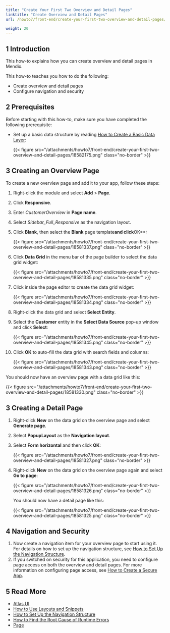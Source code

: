 ```yaml
---
title: "Create Your First Two Overview and Detail Pages"
linktitle: "Create Overview and Detail Pages"
url: /howto7/front-end/create-your-first-two-overview-and-detail-pages/

weight: 20
---
```


## 1 Introduction

This how-to explains how you can create overview and detail pages in Mendix. 

This how-to teaches you how to do the following:

* Create overview and detail pages
* Configure navigation and security

## 2 Prerequisites

Before starting with this how-to, make sure you have completed the following prerequisite:

* Set up a basic data structure by reading [How to Create a Basic Data Layer](/howto7/data-models/create-a-basic-data-layer/):

    {{< figure src="/attachments/howto7/front-end/create-your-first-two-overview-and-detail-pages/18582175.png" class="no-border" >}}

## 3 Creating an Overview Page

To create a new overview page and add it to your app, follow these steps:

1. Right-click the module and select **Add** > **Page**.
2. Click **Responsive**.
3. Enter *CustomerOverview* in **Page name**.
4. Select *Sidebar_Full_Responsive* as the navigation layout.
5. Click **Blank**, then select the **Blank** page template**and click**OK**:

    {{< figure src="/attachments/howto7/front-end/create-your-first-two-overview-and-detail-pages/18581337.png" class="no-border" >}}

6. Click **Data Grid** in the menu bar of the page builder to select the data grid widget:

    {{< figure src="/attachments/howto7/front-end/create-your-first-two-overview-and-detail-pages/18581335.png" class="no-border" >}}

7. Click inside the page editor to create the data grid widget:

    {{< figure src="/attachments/howto7/front-end/create-your-first-two-overview-and-detail-pages/18581334.png" class="no-border" >}}

8. Right-click the data grid and select **Select Entity**.
9. Select the **Customer** entity in the **Select Data Source** pop-up window and click **Select**:

    {{< figure src="/attachments/howto7/front-end/create-your-first-two-overview-and-detail-pages/18581345.png" class="no-border" >}}

10. Click **OK** to auto-fill the data grid with search fields and columns:

    {{< figure src="/attachments/howto7/front-end/create-your-first-two-overview-and-detail-pages/18581343.png" class="no-border" >}}

You should now have an overview page with a data grid like this:

{{< figure src="/attachments/howto7/front-end/create-your-first-two-overview-and-detail-pages/18581330.png" class="no-border" >}}

## 3 Creating a Detail Page

1. Right-click **New** on the data grid on the overview page and select **Generate page**.
2. Select **PopupLayout** as the **Navigation layout**.
3. Select **Form horizontal** and then click **OK**:

    {{< figure src="/attachments/howto7/front-end/create-your-first-two-overview-and-detail-pages/18581327.png" class="no-border" >}} 

4. Right-click **New** on the data grid on the overview page again and select **Go to page**:

    {{< figure src="/attachments/howto7/front-end/create-your-first-two-overview-and-detail-pages/18581326.png" class="no-border" >}}

    You should now have a detail page like this:

    {{< figure src="/attachments/howto7/front-end/create-your-first-two-overview-and-detail-pages/18581325.png" class="no-border" >}}

## 4 Navigation and Security

1. Now create a navigation item for your overview page to start using it. For details on how to set up the navigation structure, see [How to Set Up the Navigation Structure](/howto7/general/setting-up-the-navigation-structure/).
2. If you switched on security for this application, you need to configure page access on both the overview and detail pages. For more information on configuring page access, see [How to Create a Secure App](/howto7/security/create-a-secure-app/).

## 5 Read More

* [Atlas UI](/howto7/front-end/atlas-ui/)
* [How to Use Layouts and Snippets](/howto7/front-end/layouts-and-snippets/)
* [How to Set Up the Navigation Structure](/howto7/general/setting-up-the-navigation-structure/)
* [How to Find the Root Cause of Runtime Errors](/howto7/monitoring-troubleshooting/finding-the-root-cause-of-runtime-errors/)
* [Page](/refguide7/page/)
